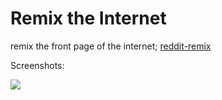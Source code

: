 Remix the Internet
=================

remix the front page of the internet; <a href='https://www.reddit.com'>reddit-remix<a><p>
<p>Screenshots:<p>
<img src='addme'><p>